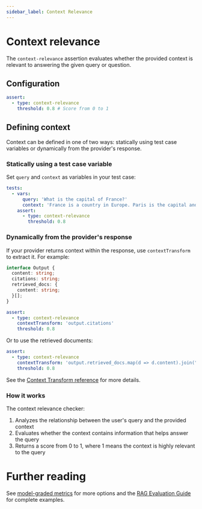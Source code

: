 ```yaml
---
sidebar_label: Context Relevance
---
```


# Context relevance

The `context-relevance` assertion evaluates whether the provided context is relevant to answering the given query or question.

## Configuration

```yaml
assert:
  - type: context-relevance
    threshold: 0.8 # Score from 0 to 1
```

## Defining context

Context can be defined in one of two ways: statically using test case variables or dynamically from the provider's response.

### Statically using a test case variable

Set `query` and `context` as variables in your test case:

```yaml
tests:
  - vars:
      query: 'What is the capital of France?'
      context: 'France is a country in Europe. Paris is the capital and largest city of France.'
    assert:
      - type: context-relevance
        threshold: 0.8
```

### Dynamically from the provider's response

If your provider returns context within the response, use `contextTransform` to extract it. For example:

```typescript
interface Output {
  content: string;
  citations: string;
  retrieved_docs: {
    content: string;
  }[];
}
```

```yaml
assert:
  - type: context-relevance
    contextTransform: 'output.citations'
    threshold: 0.8
```

Or to use the retrieved documents:

```yaml
assert:
  - type: context-relevance
    contextTransform: 'output.retrieved_docs.map(d => d.content).join("\n")'
    threshold: 0.8
```

See the [Context Transform reference](/docs/configuration/expected-outputs#context-transform) for more details.

### How it works

The context relevance checker:

1. Analyzes the relationship between the user's query and the provided context
2. Evaluates whether the context contains information that helps answer the query
3. Returns a score from 0 to 1, where 1 means the context is highly relevant to the query

# Further reading

See [model-graded metrics](/docs/configuration/expected-outputs/model-graded) for more options and the [RAG Evaluation Guide](/docs/guides/evaluate-rag) for complete examples.

